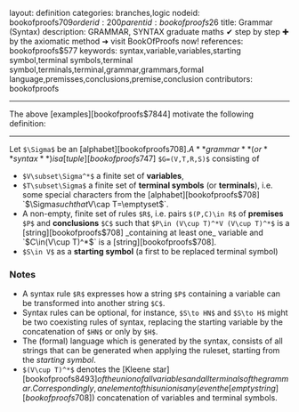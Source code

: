 layout: definition
categories: branches,logic
nodeid: bookofproofs$709
orderid: 200
parentid: bookofproofs$26
title: Grammar (Syntax)
description: GRAMMAR, SYNTAX  graduate maths ✔ step by step ✚ by the axiomatic method ➜ visit BookOfProofs now!
references: bookofproofs$577
keywords: syntax,variable,variables,starting symbol,terminal symbols,terminal symbol,terminals,terminal,grammar,grammars,formal language,premisses,conclusions,premise,conclusion
contributors: bookofproofs

---
The above [examples][bookofproofs$7844] motivate the following definition:

---

Let `$\Sigma$` be an [alphabet][bookofproofs$708]. A **grammar** (or **syntax** ) is a [tuple][bookofproofs$747] `$G=(V,T,R,S)$` consisting of

* `$V\subset\Sigma^*$` a finite set of **variables**,
* `$T\subset\Sigma$` a finite set of **terminal symbols** (or **terminals**), i.e. some special characters from the [alphabet][bookofproofs$708] `$\Sigma$` such that `$V\cap T=\emptyset$`.
* A non-empty, finite set of rules `$R$`, i.e. pairs `$(P,C)\in R$` of **premises** `$P$` and **conclusions** `$C$` such that `$P\in (V\cup T)^*V (V\cup T)^*$` is a [string][bookofproofs$708] _containing at least one_ variable and `$C\in(V\cup T)^*$` is a [string][bookofproofs$708].
* `$S\in V$` as a **starting symbol** (a first to be replaced terminal symbol)


### Notes

* A syntax rule `$R$` expresses how a string `$P$` containing a variable can be transformed into another string `$C$`.
* Syntax rules can be optional, for instance, `$S\to HN$` and `$S\to H$` might be two coexisting rules of syntax, replacing the starting variable by the concatenation of `$HN$` or only by `$H$`.
* The (formal) language which is generated by the syntax, consists of all strings that can be generated when applying the ruleset, starting from the _starting symbol_.
* `$(V\cup T)^*$` denotes the [Kleene star][bookofproofs$8493] of the union of all variables and all terminals of the grammar. Correspondingly, an element of this union is any (even the [empty string][bookofproofs$708]) concatenation of variables and terminal symbols.
